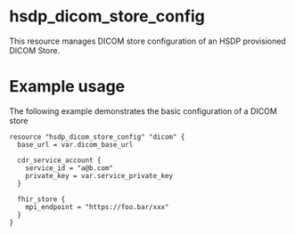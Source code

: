 # hsdp_dicom_store_config
This resource manages DICOM store configuration of an HSDP provisioned DICOM Store.

# Example usage
The following example demonstrates the basic configuration of a DICOM store

```hcl
resource "hsdp_dicom_store_config" "dicom" {
  base_url = var.dicom_base_url
  
  cdr_service_account {
    service_id = "a@b.com"
    private_key = var.service_private_key
  }
  
  fhir_store {
    mpi_endpoint = "https://foo.bar/xxx"      
  }
}
```

